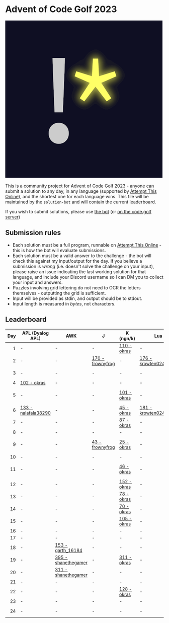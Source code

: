 # Advent of Code Golf 2023

![Advent of Code Golf icon](./advent-of-code-golf.png)

This is a community project for Advent of Code Golf 2023 - anyone can submit a
solution to any day, in any language (supported by [Attempt This
Online](https://ato.pxeger.com)), and the shortest one for each language wins.
This file will be maintained by the `solution-bot` and will contain the current
leaderboard.

If you wish to submit solutions, please use [the bot](https://discord.com/api/oauth2/authorize?client_id=1179753478214651915&permissions=0&scope=bot)
(or [on the code.golf server](https://discord.gg/eVCTkYQ))

## Submission rules

- Each solution must be a full program, runnable on [Attempt This
  Online](https://ato.pxeger.com) - this is how the bot will evaluate submissions.
- Each solution must be a valid answer to the challenge - the bot will check this
  against my input/output for the day. If you believe a submission is *wrong*
  (i.e. doesn't solve the challenge on your input), please raise an issue
  indicating the last working solution for that language, and include your
  Discord username so I can DM you to collect your input and answers.
- Puzzles involving grid lettering do not need to OCR the letters themselves -
  outputting the grid is sufficient.
- Input will be provided as stdin, and output should be to stdout.
- Input length is measured in *bytes*, not characters.

## Leaderboard

Day | APL (Dyalog APL) | AWK | J | K (ngn/k) | Lua | Perl | Python | Python (Orthoplex) | Ruby
--: | --- | --- | --- | --- | --- | --- | --- | --- | ---
1 | - | - | - | [110 - okras](./solutions/1/K%20%28ngn/k%29) | - | [149 - friedchickenblob](./solutions/1/Perl) | [184 - eniraa](./solutions/1/Python) | [714 - orthoplex](./solutions/1/Python%20%28Orthoplex%29) | -
2 | - | - | [170 - frownyfrog](./solutions/2/J) | - | [176 - krowten024nabru](./solutions/2/Lua) | [119 - friedchickenblob](./solutions/2/Perl) | [144 - krowten024nabru](./solutions/2/Python) | [752 - orthoplex](./solutions/2/Python%20%28Orthoplex%29) | -
3 | - | - | - | - | - | - | [239 - eniraa](./solutions/3/Python) | [3681 - orthoplex](./solutions/3/Python%20%28Orthoplex%29) | -
4 | [102 - okras](./solutions/4/APL%20%28Dyalog%20APL%29) | - | - | - | - | - | [113 - orthoplex](./solutions/4/Python) | - | -
5 | - | - | - | [101 - okras](./solutions/5/K%20%28ngn/k%29) | - | - | [325 - okras](./solutions/5/Python) | - | [295 - natt.e](./solutions/5/Ruby)
6 | [133 - nalafala38290](./solutions/6/APL%20%28Dyalog%20APL%29) | - | - | [45 - okras](./solutions/6/K%20%28ngn/k%29) | [181 - krowten024nabru](./solutions/6/Lua) | - | [136 - taesungh](./solutions/6/Python) | - | -
7 | - | - | - | [87 - okras](./solutions/7/K%20%28ngn/k%29) | - | - | [180 - biz314](./solutions/7/Python) | - | -
8 | - | - | - | - | - | - | [168 - okras](./solutions/8/Python) | - | -
9 | - | - | [43 - frownyfrog](./solutions/9/J) | [25 - okras](./solutions/9/K%20%28ngn/k%29) | - | - | [107 - teseting](./solutions/9/Python) | - | [102 - natt.e](./solutions/9/Ruby)
10 | - | - | - | - | - | - | [156 - duckyluuk](./solutions/10/Python) | - | -
11 | - | - | - | [46 - okras](./solutions/11/K%20%28ngn/k%29) | - | - | [121 - okras](./solutions/11/Python) | - | [226 - natt.e](./solutions/11/Ruby)
12 | - | - | - | [152 - okras](./solutions/12/K%20%28ngn/k%29) | - | - | [229 - biz314](./solutions/12/Python) | - | -
13 | - | - | - | [78 - okras](./solutions/13/K%20%28ngn/k%29) | - | - | [180 - .___uho](./solutions/13/Python) | - | -
14 | - | - | - | [70 - okras](./solutions/14/K%20%28ngn/k%29) | - | - | [225 - biz314](./solutions/14/Python) | - | -
15 | - | - | - | [105 - okras](./solutions/15/K%20%28ngn/k%29) | - | - | [219 - krowten024nabru](./solutions/15/Python) | - | -
16 | - | - | - | - | - | - | [235 - biz314](./solutions/16/Python) | - | -
17 | - | - | - | - | - | - | [277 - biz314](./solutions/17/Python) | - | -
18 | - | [153 - garth_16184](./solutions/18/AWK) | - | - | - | - | [146 - .___uho](./solutions/18/Python) | - | -
19 | - | [395 - shanethegamer](./solutions/19/AWK) | - | [311 - okras](./solutions/19/K%20%28ngn/k%29) | - | - | [351 - okras](./solutions/19/Python) | - | -
20 | - | [311 - shanethegamer](./solutions/20/AWK) | - | - | - | - | [305 - krowten024nabru](./solutions/20/Python) | - | -
21 | - | - | - | - | - | - | [170 - biz314](./solutions/21/Python) | - | -
22 | - | - | - | [128 - okras](./solutions/22/K%20%28ngn/k%29) | - | - | [278 - _justconfused](./solutions/22/Python) | - | -
23 | - | - | - | - | - | - | [392 - duckyluuk](./solutions/23/Python) | - | -
24 | - | - | - | - | - | - | [360 - _justconfused](./solutions/24/Python) | - | -

